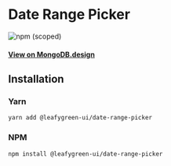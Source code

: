 # Date Range Picker

![npm (scoped)](https://img.shields.io/npm/v/@leafygreen-ui/date-range-picker.svg)

#### [View on MongoDB.design](https://www.mongodb.design/component/date-range-picker/example/)

## Installation

### Yarn

```shell
yarn add @leafygreen-ui/date-range-picker
```

### NPM

```shell
npm install @leafygreen-ui/date-range-picker
```

